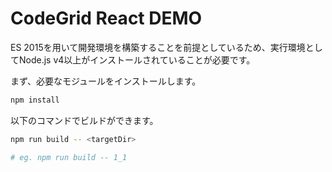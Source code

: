 # CodeGrid React DEMO

ES 2015を用いて開発環境を構築することを前提としているため、実行環境としてNode.js v4以上がインストールされていることが必要です。

まず、必要なモジュールをインストールします。

```sh
npm install
```

以下のコマンドでビルドができます。

```sh
npm run build -- <targetDir>

# eg. npm run build -- 1_1
```
